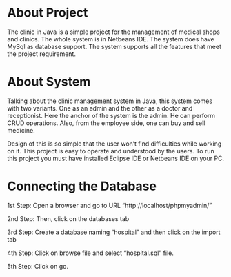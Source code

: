 # About Project


The clinic in Java is a simple project for the management of medical shops and clinics. The whole system is in Netbeans IDE. The system does have MySql as database support. The system supports all the features that meet the project requirement.

# About System


Talking about the clinic management system in Java, this system comes with two variants. One as an admin and the other as a doctor and receptionist. Here the anchor of the system is the admin. He can perform CRUD operations. Also, from the employee side, one can buy and sell medicine.

Design of this is so simple that the user won’t find difficulties while working on it. This project is easy to operate and understood by the users. To run this project you must have installed Eclipse IDE or Netbeans IDE on your PC.

# Connecting the Database

1st Step: Open a browser and go to URL “http://localhost/phpmyadmin/”

2nd Step: Then, click on the databases tab

3rd Step: Create a database naming “hospital” and then click on the import tab

4th Step: Click on browse file and select “hospital.sql” file.

5th Step: Click on go.
